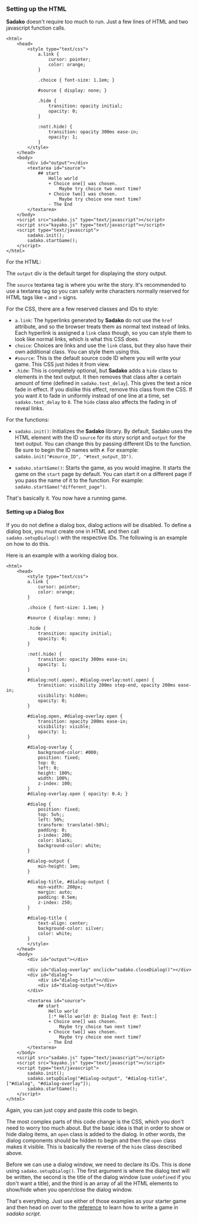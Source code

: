 ### Setting up the HTML

**Sadako** doesn't require too much to run. Just a few lines of HTML and two javascript function calls.

```
<html>
    <head>
        <style type="text/css">
            a.link {
                cursor: pointer;
                color: orange;
            }

            .choice { font-size: 1.1em; }

            #source { display: none; }

            .hide {
                transition: opacity initial;
                opacity: 0;
            }

            :not(.hide) {
                transition: opacity 300ms ease-in;
                opacity: 1;
            }
        </style>
    </head>
    <body>
        <div id="output"></div>
        <textarea id="source">
            ## start
                Hello world
                + Choice one[] was chosen.
                    Maybe try choice two next time?
                + Choice two[] was chosen.
                    Maybe try choice one next time?
                - The End
        </textarea>
    </body>
    <script src="sadako.js" type="text/javascript"></script>
    <script src="kayako.js" type="text/javascript"></script>
    <script type="text/javascript">
        sadako.init();
        sadako.startGame();
    </script>
</html>
```

For the HTML:

The `output` div is the default target for displaying the story output.

The `source` textarea tag is where you write the story. It's recommended to use a textarea tag so you can safely write characters normally reserved for HTML tags like `<` and `>` signs.

For the CSS, there are a few reserved classes and IDs to style:

* `a.link`: The hyperlinks generated by **Sadako** do not use the `href` attribute, and so the browser treats them as normal text instead of links. Each hyperlink is assigned a `link` class though, so you can style them to look like normal links, which is what this CSS does.
* `choice`: Choices are links and use the `link` class, but they also have their own additional class.  You can style them using this.
* `#source`: This is the default source code ID where you will write your game. This CSS just hides it from view.
* `.hide`: This is completely optional, but **Sadako** adds a `hide` class to elements in the text output. It then removes that class after a certain amount of time (defined in `sadako.text_delay`). This gives the text a nice fade in effect. If you dislike this effect, remove this class from the CSS. If you want it to fade in uniformly instead of one line at a time, set `sadako.text_delay` to `0`. The `hide` class also affects the fading in of reveal links.

For the functions:

* `sadako.init()`: Initializes the **Sadako** library. By default, Sadako uses the HTML element with the ID `source` for its story script and `output` for the text output. You can change this by passing different IDs to the function. Be sure to begin the ID names with `#`. For example:
`sadako.init("#source_ID", "#text_output_ID")`.

* `sadako.startGame()`: Starts the game, as you would imagine. It starts the game on the `start` page by default. You can start it on a different page if you pass the name of it to the function. For example:
`sadako.startGame("different_page")`.

That's basically it. You now have a running game.

#### Setting up a Dialog Box

If you do not define a dialog box, dialog actions will be disabled. To define a dialog box, you must create one in HTML and then call `sadako.setupDialog()` with the respective IDs. The following is an example on how to do this.

Here is an example with a working dialog box.

```
<html>
    <head>
        <style type="text/css">
        a.link {
            cursor: pointer;
            color: orange;
        }
    
        .choice { font-size: 1.1em; }
        
        #source { display: none; }
        
        .hide {
            transition: opacity initial;
            opacity: 0;
        }
        
        :not(.hide) {
            transition: opacity 300ms ease-in;
            opacity: 1;
        }
        
        #dialog:not(.open), #dialog-overlay:not(.open) {
            transition: visibility 200ms step-end, opacity 200ms ease-in;
            visibility: hidden;
            opacity: 0;
        }
        
        #dialog.open, #dialog-overlay.open {
            transition: opacity 200ms ease-in;
            visibility: visible;
            opacity: 1;	
        }
        
        #dialog-overlay {
            background-color: #000;
            position: fixed;
            top: 0; 
            left: 0;
            height: 100%;
            width: 100%;
            z-index: 100;
        }
        #dialog-overlay.open { opacity: 0.4; }
        
        #dialog {
            position: fixed;
            top: 5vh;;
            left: 50%;
            transform: translate(-50%);
            padding: 0;
            z-index: 200;
            color: black;
            background-color: white;
        }
        
        #dialog-output {
            min-height: 1em;
        }
        
        #dialog-title, #dialog-output {
            min-width: 200px;
            margin: auto;
            padding: 0.5em;
            z-index: 250;
        }
        
        #dialog-title {
            text-align: center;
            background-color: silver;
            color: white;
        }
        </style>
    </head>
    <body>
        <div id="output"></div>

        <div id="dialog-overlay" onclick="sadako.closeDialog()"></div>
        <div id="dialog">
            <div id="dialog-title"></div>
            <div id="dialog-output"></div>
        </div>

        <textarea id="source">
            ## start
                Hello world
                [:* Hello world! @: Dialog Test @: Test:]
                + Choice one[] was chosen.
                    Maybe try choice two next time?
                + Choice two[] was chosen.
                    Maybe try choice one next time?
                - The End
        </textarea>
    </body>
    <script src="sadako.js" type="text/javascript"></script>
    <script src="kayako.js" type="text/javascript"></script>
    <script type="text/javascript">
        sadako.init();
        sadako.setupDialog("#dialog-output", "#dialog-title", ["#dialog", "#dialog-overlay"]);
        sadako.startGame();
    </script>
</html>
```

Again, you can just copy and paste this code to begin.

The most complex parts of this code change is the CSS, which you don't need to worry too much about. But the basic idea is that in order to show or hide dialog items, an `open` class is added to the dialog. In other words, the dialog components should be hidden to begin and then the `open` class makes it visible. This is basically the reverse of the `hide` class described above.

Before we can use a dialog window, we need to declare its IDs. This is done using `sadako.setupDialog()`. The first argument is where the dialog text will be written, the second is the title of the dialog window (use `undefined` if you don't want a title), and the third is an array of all the HTML elements to show/hide when you open/close the dialog window.

That's everything. Just use either of those examples as your starter game and then head on over to the [reference](reference.md) to learn how to write a game in *sadako script*.
